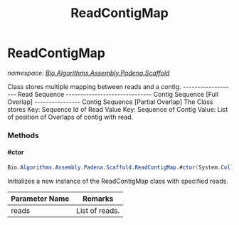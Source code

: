 ﻿---
title: ReadContigMap
---

# ReadContigMap
_namespace: [Bio.Algorithms.Assembly.Padena.Scaffold](N-Bio.Algorithms.Assembly.Padena.Scaffold.html)_

Class stores multiple mapping between reads and a contig.
 ------------------- Read Sequence
 ------------------------------ Contig Sequence [Full Overlap]
 ---------------- Contig Sequence [Partial Overlap]
 The Class stores 
 Key: Sequence Id of Read 
 Value
 Key: Sequence of Contig
 Value: List of position of Overlaps of contig with read.

### Methods

#### #ctor
```csharp
Bio.Algorithms.Assembly.Padena.Scaffold.ReadContigMap.#ctor(System.Collections.Generic.IEnumerable{Bio.ISequence})
```
Initializes a new instance of the ReadContigMap class with specified reads.

|Parameter Name|Remarks|
|--------------|-------|
|reads|List of reads.|






